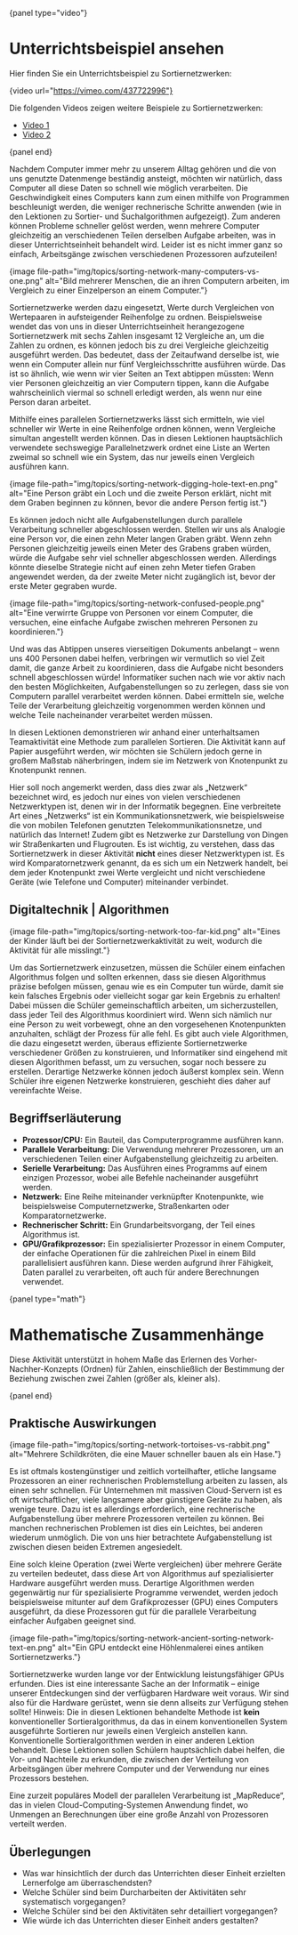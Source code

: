 {panel type="video"}

# Unterrichtsbeispiel ansehen

Hier finden Sie ein Unterrichtsbeispiel zu Sortiernetzwerken:

{video url="https://vimeo.com/437722996"}

Die folgenden Videos zeigen weitere Beispiele zu Sortiernetzwerken:

- [Video 1](https://vimeo.com/437726931)
- [Video 2](https://vimeo.com/437726955)

{panel end}

Nachdem Computer immer mehr zu unserem Alltag gehören und die von uns genutzte Datenmenge beständig ansteigt, möchten wir natürlich, dass Computer all diese Daten so schnell wie möglich verarbeiten. Die Geschwindigkeit eines Computers kann zum einen mithilfe von Programmen beschleunigt werden, die weniger rechnerische Schritte anwenden (wie in den Lektionen zu Sortier- und Suchalgorithmen aufgezeigt). Zum anderen können Probleme schneller gelöst werden, wenn mehrere Computer gleichzeitig an verschiedenen Teilen derselben Aufgabe arbeiten, was in dieser Unterrichtseinheit behandelt wird. Leider ist es nicht immer ganz so einfach, Arbeitsgänge zwischen verschiedenen Prozessoren aufzuteilen!

{image file-path="img/topics/sorting-network-many-computers-vs-one.png" alt="Bild mehrerer Menschen, die an ihren Computern arbeiten, im Vergleich zu einer Einzelperson an einem Computer."}

Sortiernetzwerke werden dazu eingesetzt, Werte durch Vergleichen von Wertepaaren in aufsteigender Reihenfolge zu ordnen. Beispielsweise wendet das von uns in dieser Unterrichtseinheit herangezogene Sortiernetzwerk mit sechs Zahlen insgesamt 12 Vergleiche an, um die Zahlen zu ordnen, es können jedoch bis zu drei Vergleiche gleichzeitig ausgeführt werden. Das bedeutet, dass der Zeitaufwand derselbe ist, wie wenn ein Computer allein nur fünf Vergleichsschritte ausführen würde. Das ist so ähnlich, wie wenn wir vier Seiten an Text abtippen müssten: Wenn vier Personen gleichzeitig an vier Computern tippen, kann die Aufgabe wahrscheinlich viermal so schnell erledigt werden, als wenn nur eine Person daran arbeitet.

Mithilfe eines parallelen Sortiernetzwerks lässt sich ermitteln, wie viel schneller wir Werte in eine Reihenfolge ordnen können, wenn Vergleiche simultan angestellt werden können. Das in diesen Lektionen hauptsächlich verwendete sechswegige Parallelnetzwerk ordnet eine Liste an Werten zweimal so schnell wie ein System, das nur jeweils einen Vergleich ausführen kann.

{image file-path="img/topics/sorting-network-digging-hole-text-en.png" alt="Eine Person gräbt ein Loch und die zweite Person erklärt, nicht mit dem Graben beginnen zu können, bevor die andere Person fertig ist."}

Es können jedoch nicht alle Aufgabenstellungen durch parallele Verarbeitung schneller abgeschlossen werden. Stellen wir uns als Analogie eine Person vor, die einen zehn Meter langen Graben gräbt. Wenn zehn Personen gleichzeitig jeweils einen Meter des Grabens graben würden, würde die Aufgabe sehr viel schneller abgeschlossen werden. Allerdings könnte dieselbe Strategie nicht auf einen zehn Meter tiefen Graben angewendet werden, da der zweite Meter nicht zugänglich ist, bevor der erste Meter gegraben wurde.

{image file-path="img/topics/sorting-network-confused-people.png" alt="Eine verwirrte Gruppe von Personen vor einem Computer, die versuchen, eine einfache Aufgabe zwischen mehreren Personen zu koordinieren."}

Und was das Abtippen unseres vierseitigen Dokuments anbelangt – wenn uns 400 Personen dabei helfen, verbringen wir vermutlich so viel Zeit damit, die ganze Arbeit zu koordinieren, dass die Aufgabe nicht besonders schnell abgeschlossen würde! Informatiker suchen nach wie vor aktiv nach den besten Möglichkeiten, Aufgabenstellungen so zu zerlegen, dass sie von Computern parallel verarbeitet werden können. Dabei ermitteln sie, welche Teile der Verarbeitung gleichzeitig vorgenommen werden können und welche Teile nacheinander verarbeitet werden müssen.

In diesen Lektionen demonstrieren wir anhand einer unterhaltsamen Teamaktivität eine Methode zum parallelen Sortieren. Die Aktivität kann auf Papier ausgeführt werden, wir möchten sie Schülern jedoch gerne in großem Maßstab näherbringen, indem sie im Netzwerk von Knotenpunkt zu Knotenpunkt rennen.

Hier soll noch angemerkt werden, dass dies zwar als „Netzwerk“ bezeichnet wird, es jedoch nur eines von vielen verschiedenen Netzwerktypen ist, denen wir in der Informatik begegnen. Eine verbreitete Art eines „Netzwerks“ ist ein Kommunikationsnetzwerk, wie beispielsweise die von mobilen Telefonen genutzten Telekommunikationsnetze, und natürlich das Internet! Zudem gibt es Netzwerke zur Darstellung von Dingen wir Straßenkarten und Flugrouten. Es ist wichtig, zu verstehen, dass das Sortiernetzwerk in dieser Aktivität **nicht** eines dieser Netzwerktypen ist. Es wird Komparatornetzwerk genannt, da es sich um ein Netzwerk handelt, bei dem jeder Knotenpunkt zwei Werte vergleicht und nicht verschiedene Geräte (wie Telefone und Computer) miteinander verbindet.

## Digitaltechnik | Algorithmen

{image file-path="img/topics/sorting-network-too-far-kid.png" alt="Eines der Kinder läuft bei der Sortiernetzwerkaktivität zu weit, wodurch die Aktivität für alle misslingt."}

Um das Sortiernetzwerk einzusetzen, müssen die Schüler einem einfachen Algorithmus folgen und sollten erkennen, dass sie diesen Algorithmus präzise befolgen müssen, genau wie es ein Computer tun würde, damit sie kein falsches Ergebnis oder vielleicht sogar gar kein Ergebnis zu erhalten! Dabei müssen die Schüler gemeinschaftlich arbeiten, um sicherzustellen, dass jeder Teil des Algorithmus koordiniert wird. Wenn sich nämlich nur eine Person zu weit vorbewegt, ohne an den vorgesehenen Knotenpunkten anzuhalten, schlägt der Prozess für alle fehl. Es gibt auch viele Algorithmen, die dazu eingesetzt werden, überaus effiziente Sortiernetzwerke verschiedener Größen zu konstruieren, und Informatiker sind eingehend mit diesen Algorithmen befasst, um zu versuchen, sogar noch bessere zu erstellen. Derartige Netzwerke können jedoch äußerst komplex sein. Wenn Schüler ihre eigenen Netzwerke konstruieren, geschieht dies daher auf vereinfachte Weise.

## Begriffserläuterung

- **Prozessor/CPU:** Ein Bauteil, das Computerprogramme ausführen kann.
- **Parallele Verarbeitung:** Die Verwendung mehrerer Prozessoren, um an verschiedenen Teilen einer Aufgabenstellung gleichzeitig zu arbeiten.
- **Serielle Verarbeitung:** Das Ausführen eines Programms auf einem einzigen Prozessor, wobei alle Befehle nacheinander ausgeführt werden.
- **Netzwerk:** Eine Reihe miteinander verknüpfter Knotenpunkte, wie beispielsweise Computernetzwerke, Straßenkarten oder Komparatornetzwerke.
- **Rechnerischer Schritt:** Ein Grundarbeitsvorgang, der Teil eines Algorithmus ist.
- **GPU/Grafikprozessor:** Ein spezialisierter Prozessor in einem Computer, der einfache Operationen für die zahlreichen Pixel in einem Bild parallelisiert ausführen kann. Diese werden aufgrund ihrer Fähigkeit, Daten parallel zu verarbeiten, oft auch für andere Berechnungen verwendet.

{panel type="math"}

# Mathematische Zusammenhänge

Diese Aktivität unterstützt in hohem Maße das Erlernen des Vorher-Nachher-Konzepts (Ordnen) für Zahlen, einschließlich der Bestimmung der Beziehung zwischen zwei Zahlen (größer als, kleiner als).

{panel end}

## Praktische Auswirkungen

{image file-path="img/topics/sorting-network-tortoises-vs-rabbit.png" alt="Mehrere Schildkröten, die eine Mauer schneller bauen als ein Hase."}

Es ist oftmals kostengünstiger und zeitlich vorteilhafter, etliche langsame Prozessoren an einer rechnerischen Problemstellung arbeiten zu lassen, als einen sehr schnellen. Für Unternehmen mit massiven Cloud-Servern ist es oft wirtschaftlicher, viele langsamere aber günstigere Geräte zu haben, als wenige teure. Dazu ist es allerdings erforderlich, eine rechnerische Aufgabenstellung über mehrere Prozessoren verteilen zu können. Bei manchen rechnerischen Problemen ist dies ein Leichtes, bei anderen wiederum unmöglich. Die von uns hier betrachtete Aufgabenstellung ist zwischen diesen beiden Extremen angesiedelt.

Eine solch kleine Operation (zwei Werte vergleichen) über mehrere Geräte zu verteilen bedeutet, dass diese Art von Algorithmus auf spezialisierter Hardware ausgeführt werden muss. Derartige Algorithmen werden gegenwärtig nur für spezialisierte Programme verwendet, werden jedoch beispielsweise mitunter auf dem Grafikprozesser (GPU) eines Computers ausgeführt, da diese Prozessoren gut für die parallele Verarbeitung einfacher Aufgaben geeignet sind.

{image file-path="img/topics/sorting-network-ancient-sorting-network-text-en.png" alt="Ein GPU entdeckt eine Höhlenmalerei eines antiken Sortiernetzwerks."}

Sortiernetzwerke wurden lange vor der Entwicklung leistungsfähiger GPUs erfunden. Dies ist eine interessante Sache an der Informatik – einige unserer Entdeckungen sind der verfügbaren Hardware weit voraus. Wir sind also für die Hardware gerüstet, wenn sie denn allseits zur Verfügung stehen sollte! Hinweis: Die in diesen Lektionen behandelte Methode ist **kein** konventioneller Sortieralgorithmus, da das in einem konventionellen System ausgeführte Sortieren nur jeweils einen Vergleich anstellen kann. Konventionelle Sortieralgorithmen werden in einer anderen Lektion behandelt. Diese Lektionen sollen Schülern hauptsächlich dabei helfen, die Vor- und Nachteile zu erkunden, die zwischen der Verteilung von Arbeitsgängen über mehrere Computer und der Verwendung nur eines Prozessors bestehen.

Eine zurzeit populäres Modell der parallelen Verarbeitung ist „MapReduce“, das in vielen Cloud-Computing-Systemen Anwendung findet, wo Unmengen an Berechnungen über eine große Anzahl von Prozessoren verteilt werden.

## Überlegungen

- Was war hinsichtlich der durch das Unterrichten dieser Einheit erzielten Lernerfolge am überraschendsten?
- Welche Schüler sind beim Durcharbeiten der Aktivitäten sehr systematisch vorgegangen?
- Welche Schüler sind bei den Aktivitäten sehr detailliert vorgegangen?
- Wie würde ich das Unterrichten dieser Einheit anders gestalten?
